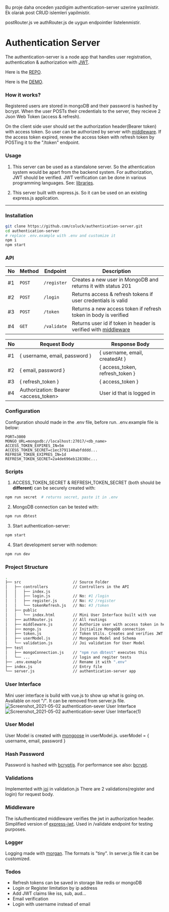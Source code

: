 Bu proje daha onceden yazdigim authentication-server uzerine yazilmistir. Ek olarak post CRUD islemleri yapilmistir.

postRouter.js ve authRouter.js de uygun endpointler listelenmistir.




# Authentication Server

The authentication-server is a node app that handles user registration, authentication & authorization with [JWT](https://jwt.io/introduction).

Here is the [REPO](https://github.com/coluck/authentication-server).

Here is the [DEMO](https://auth-serv.herokuapp.com/).

### How it works?
Registered users are stored in mongoDB and their password is hashed by bcrypt. When the user POSTs their credentials to the server, they recieve 2 Json Web Token (access & refresh).

On the client side user should set the authorization header(Bearer token) with access token. So user can be authorized by server with [middleware](#middleware). If the access token expired, renew the access token with refresh token by POSTing it to the "/token" endpoint.

### Usage
1. This server can be used as a standalone server. So the athentication system would be apart from the backend system. For authorization, JWT should be verified. JWT verification can be done in various programming languages. See: [libraries](https://jwt.io/#libraries-io).

2. This server built with express.js. So it can be used on an existing express.js application.

-----

### Installation
```bash
git clone https://github.com/coluck/authentication-server.git
cd authentication-server
# replace .env.example with .env and customize it
npm i
npm start
```

### API

| No  | Method | Endpoint    | Description                                                                   |
| --- | ------ | ----------- | ----------------------------------------------------------------------------- |
| #1  | `POST` | `/register` | Creates a new user in MongoDB and returns it with status 201                  |
| #2  | `POST` | `/login`    | Returns access & refresh tokens if user credentials is valid                  |
| #3  | `POST` | `/token`    | Returns a new access token if refresh token in body is verified               |
| #4  | `GET`  | `/validate` | Returns user id if token in header is verified with [middleware](#middleware) |

| No  | Request Body                         | Response Body                   |
| --- | ------------------------------------ | ------------------------------- |
| #1  | { username, email, password }        | { username, email, createdAt }  |
| #2  | { email, password }                  | { access_token, refresh_token } |
| #3  | { refresh_token }                    | { access_token }                |
| #4  | Authorization: Bearer <access_token> | User id that is logged in       |


### Configuration
Configuration should made in the .env file, before run. .env.example file is below:
```env
PORT=3000
MONGO_URL=mongodb://localhost:27017/<db_name>
ACCESS_TOKEN_EXPIRES_IN=5m
ACCESS_TOKEN_SECRET=c1ec3791140abfdddd...
REFRESH_TOKEN_EXIPRES_IN=1d
REFRESH_TOKEN_SECRET=2a4de696eb12838bc...
```

### Scripts

1. ACCESS_TOKEN_SECRET & REFRESH_TOKEN_SECRET (both should be **different**) can be securely created with:
```bash
npm run secret  # returns secret, paste it in .env
```
2. MongoDB connection can be tested with:
```bash
npm run dbtest
```
3. Start authentication-server:
```bash
npm start
```
4. Start development server with nodemon:
```bash
npm run dev
```


### Project Structure

```bash
.
├── src                       // Source Folder
│   ├── controllers           // Controllers in the API
│   │   ├── index.js
│   │   ├── login.js          // No: #1 /login
│   │   ├── register.js       // No: #2 /register
│   │   └── tokenRefresh.js   // No: #3 /token 
│   ├── public
│   │   └── index.html        // Mini User Interface built with vue
│   ├── authRouter.js         // All routings 
│   ├── middleware.js         // Authorize user with access token in header
│   ├── mongo.js              // Initialize MongoDB connection
│   ├── token.js              // Token Utils. Creates and verifies JWT
│   ├── userModel.js          // Mongoose Model and Schema
│   └── validation.js         // Joi validation for User Model
├── test
│   ├── mongoConnection.js    // "npm run dbtest" executes this
│   └── ...                   // login and regiter tests
├── .env.exmaple              // Rename it with ".env"
├── index.js                  // Entry file
└── server.js                 // authentication-server app
```


### User Interface
Mini user interface is build with vue.js to show up what is going on.
Available on root "/". It can be removed from server.js file.
![Screenshot_2021-05-02 authentication-sever User Interface](https://user-images.githubusercontent.com/39749730/116825809-808cf700-ab99-11eb-8b30-98a5cfbc8f3e.png)
![Screenshot_2021-05-02 authentication-sever User Interface(1)](https://user-images.githubusercontent.com/39749730/116825812-8256ba80-ab99-11eb-9e98-9f9741344224.png)

### User Model
User Model is created with [mongoose](https://www.npmjs.com/package/mongoose) in userModel.js.
userModel = { username, email, password }

### Hash Password
Password is hashed with [bcryptjs](https://www.npmjs.com/package/bcryptjs).
For performance see also: [bcrypt](https://www.npmjs.com/package/bcrypt).

### Validations
Implemented with [joi](https://joi.dev/api/?v=17.4.0) in validation.js
There are 2 validations(register and login) for request body.

### Middleware
The isAuthenticated middleware verifies the jwt in authorization header.
Simplified version of [express-jwt](https://www.npmjs.com/package/express-jwt).
Used in /validate endpoint for testing purposes.

### Logger
Logging made with [morgan](https://www.npmjs.com/package/morgan).
The formats is "tiny". In server.js file it can be customized.

### Todos
- Refresh tokens can be saved in storage like redis or mongoDB
- Login or Register limitation by ip address
- Add JWT claims like iss, sub, aud...
- Email verification
- Login with username instead of email
